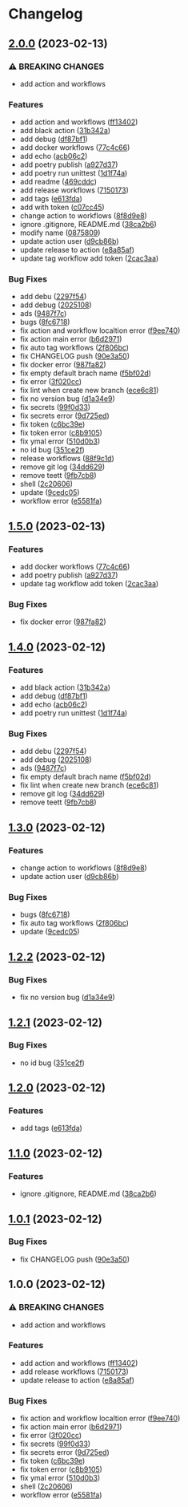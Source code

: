 # Changelog

## [2.0.0](https://github.com/yibuma/devops/compare/v1.5.0...v2.0.0) (2023-02-13)


### ⚠ BREAKING CHANGES

* add action and workflows

### Features

* add action and workflows ([ff13402](https://github.com/yibuma/devops/commit/ff13402c6639183032c28547cd8562ca3f1a8cd1))
* add black action ([31b342a](https://github.com/yibuma/devops/commit/31b342a09fc15d2d041b5d7d10aec7296767ccce))
* add debug ([df87bf1](https://github.com/yibuma/devops/commit/df87bf1a2e1fae4a41b00b7211059d956c2c8730))
* add docker workflows ([77c4c66](https://github.com/yibuma/devops/commit/77c4c668aa8be9092f5c2c99a7b5a299cb90396b))
* add echo ([acb06c2](https://github.com/yibuma/devops/commit/acb06c21066cecd528a60cd2dcb1ba9f8c8c010d))
* add poetry publish ([a927d37](https://github.com/yibuma/devops/commit/a927d37d5bdad8d6b85dd97e672226dc89b8e67e))
* add poetry run unittest ([1d1f74a](https://github.com/yibuma/devops/commit/1d1f74aa825ef2774e0bd29d57c851da7ae0f4c0))
* add readme ([469cddc](https://github.com/yibuma/devops/commit/469cddc050d2b86e0e2e91c79b8c62bbc2f87b50))
* add release workflows ([7150173](https://github.com/yibuma/devops/commit/71501736168a5f1f4f1dc4b44222c97b25f43b9f))
* add tags ([e613fda](https://github.com/yibuma/devops/commit/e613fda48660b1f85d21d423e0ef28d1b53572ce))
* add with token ([c07cc45](https://github.com/yibuma/devops/commit/c07cc45fca4e5bf0c3c51328baa0a2b66cd399e8))
* change action to workflows ([8f8d9e8](https://github.com/yibuma/devops/commit/8f8d9e85f44eabbba08c42fefc005b6e401122c8))
* ignore .gitignore, README.md ([38ca2b6](https://github.com/yibuma/devops/commit/38ca2b680f926ff8a9c6e9ce9f0f7a1c9244690d))
* modify name ([0875809](https://github.com/yibuma/devops/commit/087580964d64b1f01b80476f0a1f7f2450089fe2))
* update action user ([d9cb86b](https://github.com/yibuma/devops/commit/d9cb86be8114c3bfbcbe0265b066956c97cf003d))
* update release to action ([e8a85af](https://github.com/yibuma/devops/commit/e8a85afd29baa0b94db9a7a0903653412e138512))
* update tag workflow add token ([2cac3aa](https://github.com/yibuma/devops/commit/2cac3aa03b49e1de70622b9f0c997832033322b6))


### Bug Fixes

* add debu ([2297f54](https://github.com/yibuma/devops/commit/2297f543f35dd113ffc51489eb83065b532ab893))
* add debug ([2025108](https://github.com/yibuma/devops/commit/20251089d16391ea10ad0533a810a7104fbe9fe6))
* ads ([9487f7c](https://github.com/yibuma/devops/commit/9487f7c9949e0a3699e81e34d531f91ccbc5d6e3))
* bugs ([8fc6718](https://github.com/yibuma/devops/commit/8fc6718359cc418e1c43d1d445077d72a25d204c))
* fix action and workflow localtion error ([f9ee740](https://github.com/yibuma/devops/commit/f9ee740827aecba227ba4c6df757c5339f6561d8))
* fix action main error ([b6d2971](https://github.com/yibuma/devops/commit/b6d297117504ff0daa743072f242f47b1d1c5bbc))
* fix auto tag workflows ([2f806bc](https://github.com/yibuma/devops/commit/2f806bc8240e67564f6f1c09f296d549d7b855ef))
* fix CHANGELOG push ([90e3a50](https://github.com/yibuma/devops/commit/90e3a5023eefb4e1eefac9cfd71efa9bb2229aa0))
* fix docker error ([987fa82](https://github.com/yibuma/devops/commit/987fa82c2ceb3a98c85b439d52a941bbd09a5f64))
* fix empty default brach name ([f5bf02d](https://github.com/yibuma/devops/commit/f5bf02dd2ad4480065f34f7b70091f01f1a66da2))
* fix error ([3f020cc](https://github.com/yibuma/devops/commit/3f020cc82088e7c5de54abbbd709822d70ae730a))
* fix lint when create new branch ([ece6c81](https://github.com/yibuma/devops/commit/ece6c819dab3a79856130d1e12e6bb79ddc6f2ba))
* fix no version bug ([d1a34e9](https://github.com/yibuma/devops/commit/d1a34e9e65f62c1fb9e7798e3faf45c4754f9fa8))
* fix secrets ([99f0d33](https://github.com/yibuma/devops/commit/99f0d33a184eab9f284dcb4fe57c1ef8531d9b53))
* fix secrets error ([9d725ed](https://github.com/yibuma/devops/commit/9d725edd87de3964c67175fbeb2d7700b11e0f69))
* fix token ([c6bc39e](https://github.com/yibuma/devops/commit/c6bc39e5785463e37f81662da80822e8c85c59d8))
* fix token error ([c8b9105](https://github.com/yibuma/devops/commit/c8b9105e85e090e6b4f901c99d3a3d150fe11ef4))
* fix ymal error ([510d0b3](https://github.com/yibuma/devops/commit/510d0b3467ca8847ecc14fce69401abfc28de5c9))
* no id bug ([351ce2f](https://github.com/yibuma/devops/commit/351ce2f914bc3f7fab99eb64572d5109258fd55c))
* release workflows ([88f9c1d](https://github.com/yibuma/devops/commit/88f9c1dc2e6a998498874c44edb29cf14d45475a))
* remove git log ([34dd629](https://github.com/yibuma/devops/commit/34dd629317a1f1d469c9c44013d80f6d975e970b))
* remove teett ([9fb7cb8](https://github.com/yibuma/devops/commit/9fb7cb83b98d61f1c4f3e95de28b25801e1535ac))
* shell ([2c20606](https://github.com/yibuma/devops/commit/2c206065e99d72e75b7651967eeb91348e0adf25))
* update ([9cedc05](https://github.com/yibuma/devops/commit/9cedc056f10814c2227306cdb78c6de8427f7c1a))
* workflow error ([e5581fa](https://github.com/yibuma/devops/commit/e5581fa73686c07c29bbd13ce3f57ffb0db24c90))

## [1.5.0](https://github.com/yibuma/devops/compare/v1.4.0...v1.5.0) (2023-02-13)


### Features

* add docker workflows ([77c4c66](https://github.com/yibuma/devops/commit/77c4c668aa8be9092f5c2c99a7b5a299cb90396b))
* add poetry publish ([a927d37](https://github.com/yibuma/devops/commit/a927d37d5bdad8d6b85dd97e672226dc89b8e67e))
* update tag workflow add token ([2cac3aa](https://github.com/yibuma/devops/commit/2cac3aa03b49e1de70622b9f0c997832033322b6))


### Bug Fixes

* fix docker error ([987fa82](https://github.com/yibuma/devops/commit/987fa82c2ceb3a98c85b439d52a941bbd09a5f64))

## [1.4.0](https://github.com/yibuma/devops/compare/v1.3.0...v1.4.0) (2023-02-12)


### Features

* add black action ([31b342a](https://github.com/yibuma/devops/commit/31b342a09fc15d2d041b5d7d10aec7296767ccce))
* add debug ([df87bf1](https://github.com/yibuma/devops/commit/df87bf1a2e1fae4a41b00b7211059d956c2c8730))
* add echo ([acb06c2](https://github.com/yibuma/devops/commit/acb06c21066cecd528a60cd2dcb1ba9f8c8c010d))
* add poetry run unittest ([1d1f74a](https://github.com/yibuma/devops/commit/1d1f74aa825ef2774e0bd29d57c851da7ae0f4c0))


### Bug Fixes

* add debu ([2297f54](https://github.com/yibuma/devops/commit/2297f543f35dd113ffc51489eb83065b532ab893))
* add debug ([2025108](https://github.com/yibuma/devops/commit/20251089d16391ea10ad0533a810a7104fbe9fe6))
* ads ([9487f7c](https://github.com/yibuma/devops/commit/9487f7c9949e0a3699e81e34d531f91ccbc5d6e3))
* fix empty default brach name ([f5bf02d](https://github.com/yibuma/devops/commit/f5bf02dd2ad4480065f34f7b70091f01f1a66da2))
* fix lint when create new branch ([ece6c81](https://github.com/yibuma/devops/commit/ece6c819dab3a79856130d1e12e6bb79ddc6f2ba))
* remove git log ([34dd629](https://github.com/yibuma/devops/commit/34dd629317a1f1d469c9c44013d80f6d975e970b))
* remove teett ([9fb7cb8](https://github.com/yibuma/devops/commit/9fb7cb83b98d61f1c4f3e95de28b25801e1535ac))

## [1.3.0](https://github.com/yibuma/devops/compare/v1.2.2...v1.3.0) (2023-02-12)


### Features

* change action to workflows ([8f8d9e8](https://github.com/yibuma/devops/commit/8f8d9e85f44eabbba08c42fefc005b6e401122c8))
* update action user ([d9cb86b](https://github.com/yibuma/devops/commit/d9cb86be8114c3bfbcbe0265b066956c97cf003d))


### Bug Fixes

* bugs ([8fc6718](https://github.com/yibuma/devops/commit/8fc6718359cc418e1c43d1d445077d72a25d204c))
* fix auto tag workflows ([2f806bc](https://github.com/yibuma/devops/commit/2f806bc8240e67564f6f1c09f296d549d7b855ef))
* update ([9cedc05](https://github.com/yibuma/devops/commit/9cedc056f10814c2227306cdb78c6de8427f7c1a))

## [1.2.2](https://github.com/yibuma/devops/compare/v1.2.1...v1.2.2) (2023-02-12)


### Bug Fixes

* fix no version bug ([d1a34e9](https://github.com/yibuma/devops/commit/d1a34e9e65f62c1fb9e7798e3faf45c4754f9fa8))

## [1.2.1](https://github.com/yibuma/devops/compare/v1.2.0...v1.2.1) (2023-02-12)


### Bug Fixes

* no id bug ([351ce2f](https://github.com/yibuma/devops/commit/351ce2f914bc3f7fab99eb64572d5109258fd55c))

## [1.2.0](https://github.com/yibuma/devops/compare/v1.1.0...v1.2.0) (2023-02-12)


### Features

* add tags ([e613fda](https://github.com/yibuma/devops/commit/e613fda48660b1f85d21d423e0ef28d1b53572ce))

## [1.1.0](https://github.com/yibuma/devops/compare/v1.0.1...v1.1.0) (2023-02-12)


### Features

* ignore .gitignore, README.md ([38ca2b6](https://github.com/yibuma/devops/commit/38ca2b680f926ff8a9c6e9ce9f0f7a1c9244690d))

## [1.0.1](https://github.com/yibuma/devops/compare/v1.0.0...v1.0.1) (2023-02-12)


### Bug Fixes

* fix CHANGELOG push ([90e3a50](https://github.com/yibuma/devops/commit/90e3a5023eefb4e1eefac9cfd71efa9bb2229aa0))

## 1.0.0 (2023-02-12)


### ⚠ BREAKING CHANGES

* add action and workflows

### Features

* add action and workflows ([ff13402](https://github.com/yibuma/devops/commit/ff13402c6639183032c28547cd8562ca3f1a8cd1))
* add release workflows ([7150173](https://github.com/yibuma/devops/commit/71501736168a5f1f4f1dc4b44222c97b25f43b9f))
* update release to action ([e8a85af](https://github.com/yibuma/devops/commit/e8a85afd29baa0b94db9a7a0903653412e138512))


### Bug Fixes

* fix action and workflow localtion error ([f9ee740](https://github.com/yibuma/devops/commit/f9ee740827aecba227ba4c6df757c5339f6561d8))
* fix action main error ([b6d2971](https://github.com/yibuma/devops/commit/b6d297117504ff0daa743072f242f47b1d1c5bbc))
* fix error ([3f020cc](https://github.com/yibuma/devops/commit/3f020cc82088e7c5de54abbbd709822d70ae730a))
* fix secrets ([99f0d33](https://github.com/yibuma/devops/commit/99f0d33a184eab9f284dcb4fe57c1ef8531d9b53))
* fix secrets error ([9d725ed](https://github.com/yibuma/devops/commit/9d725edd87de3964c67175fbeb2d7700b11e0f69))
* fix token ([c6bc39e](https://github.com/yibuma/devops/commit/c6bc39e5785463e37f81662da80822e8c85c59d8))
* fix token error ([c8b9105](https://github.com/yibuma/devops/commit/c8b9105e85e090e6b4f901c99d3a3d150fe11ef4))
* fix ymal error ([510d0b3](https://github.com/yibuma/devops/commit/510d0b3467ca8847ecc14fce69401abfc28de5c9))
* shell ([2c20606](https://github.com/yibuma/devops/commit/2c206065e99d72e75b7651967eeb91348e0adf25))
* workflow error ([e5581fa](https://github.com/yibuma/devops/commit/e5581fa73686c07c29bbd13ce3f57ffb0db24c90))
